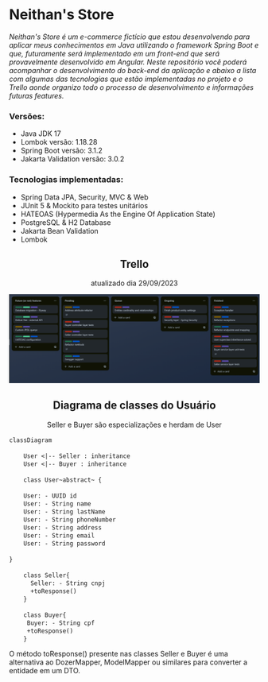 # Neithan's Store


<p><i>Neithan's Store é um e-commerce fictício que estou desenvolvendo para aplicar meus conhecimentos em Java utilizando o framework Spring Boot e que, futuramente será implementado em um front-end que será provavelmente desenvolvido em Angular. Neste repositório você poderá acompanhar o desenvolvimento do back-end da aplicação e abaixo a lista com algumas das tecnologias que estão implementadas no projeto e o Trello aonde organizo todo o processo de desenvolvimento e informações futuras features.</i></p>

### Versões:
- Java JDK 17
- Lombok versão: 1.18.28
- Spring Boot versão: 3.1.2
- Jakarta Validation versão: 3.0.2

### Tecnologias implementadas:
- Spring Data JPA, Security, MVC & Web
- JUnit 5 & Mockito para testes unitários
- HATEOAS (Hypermedia As the Engine Of Application State)
- PostgreSQL & H2 Database
- Jakarta Bean Validation
- Lombok

<h2 align="center">Trello</h2>
<p align="center">atualizado dia 29/09/2023</p>
<p align="center">
  <img src="./assets/images/trello.png">
</p>

<h2 align="center">Diagrama de classes do Usuário</h2>
<p align="center">Seller e Buyer são especializações e herdam de User</p>

```mermaid
classDiagram

    User <|-- Seller : inheritance
    User <|-- Buyer : inheritance

    class User~abstract~ {
    
    User: - UUID id
    User: - String name
    User: - String lastName
    User: - String phoneNumber
    User: - String address
    User: - String email
    User: - String password

}

    class Seller{
      Seller: - String cnpj
      +toResponse()
    }

    class Buyer{
     Buyer: - String cpf
     +toResponse()
    }
```
<p>O método toResponse() presente nas classes Seller e Buyer é uma alternativa ao DozerMapper, ModelMapper ou similares para converter a entidade em um DTO.</p>
